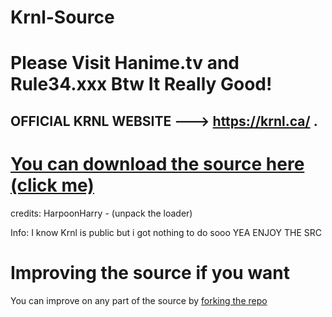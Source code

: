 # Krnl-Source
# Please Visit Hanime.tv and Rule34.xxx Btw It Really Good!
## **OFFICIAL KRNL WEBSITE ---> https://krnl.ca/ .**
# [You can download the source here (click me)](https://github.com/HarpoonHarry/Krnl-source/releases)


credits:
HarpoonHarry - (unpack the loader)

Info:
I know Krnl is public but i got nothing to do sooo YEA ENJOY THE SRC

# Improving the source if you want
You can improve on any part of the source by [forking the repo](https://docs.github.com/en/get-started/quickstart/fork-a-repo)
